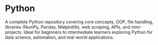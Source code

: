 # Python
A complete Python repository covering core concepts, OOP, file handling, libraries (NumPy, Pandas, Matplotlib), web scraping, APIs, and mini-projects. Ideal for beginners to intermediate learners exploring Python for data science, automation, and real-world applications.
